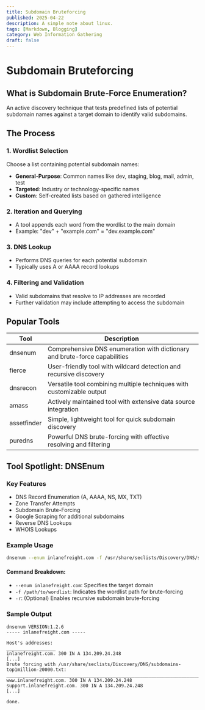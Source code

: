 ```yaml
---
title: Subdomain Bruteforcing
published: 2025-04-22
description: A simple note about linux.
tags: [Markdown, Blogging]
category: Web Information Gathering
draft: false
---
```


# Subdomain Bruteforcing

## What is Subdomain Brute-Force Enumeration?
An active discovery technique that tests predefined lists of potential subdomain names against a target domain to identify valid subdomains.

## The Process

### 1. Wordlist Selection
Choose a list containing potential subdomain names:
- **General-Purpose**: Common names like dev, staging, blog, mail, admin, test
- **Targeted**: Industry or technology-specific names
- **Custom**: Self-created lists based on gathered intelligence

### 2. Iteration and Querying
- A tool appends each word from the wordlist to the main domain
- Example: "dev" + "example.com" = "dev.example.com"

### 3. DNS Lookup
- Performs DNS queries for each potential subdomain
- Typically uses A or AAAA record lookups

### 4. Filtering and Validation
- Valid subdomains that resolve to IP addresses are recorded
- Further validation may include attempting to access the subdomain

## Popular Tools

| Tool | Description |
|------|-------------|
| dnsenum | Comprehensive DNS enumeration with dictionary and brute-force capabilities |
| fierce | User-friendly tool with wildcard detection and recursive discovery |
| dnsrecon | Versatile tool combining multiple techniques with customizable output |
| amass | Actively maintained tool with extensive data source integration |
| assetfinder | Simple, lightweight tool for quick subdomain discovery |
| puredns | Powerful DNS brute-forcing with effective resolving and filtering |

## Tool Spotlight: DNSEnum

### Key Features
- DNS Record Enumeration (A, AAAA, NS, MX, TXT)
- Zone Transfer Attempts
- Subdomain Brute-Forcing
- Google Scraping for additional subdomains
- Reverse DNS Lookups
- WHOIS Lookups

### Example Usage
```bash
dnsenum --enum inlanefreight.com -f /usr/share/seclists/Discovery/DNS/subdomains-top1million-5000.txt
```

#### Command Breakdown:
- `--enum inlanefreight.com`: Specifies the target domain
- `-f /path/to/wordlist`: Indicates the wordlist path for brute-forcing
- `-r`: (Optional) Enables recursive subdomain brute-forcing

### Sample Output
```
dnsenum VERSION:1.2.6
----- inlanefreight.com -----

Host's addresses:
__________________
inlanefreight.com. 300 IN A 134.209.24.248
[...]
Brute forcing with /usr/share/seclists/Discovery/DNS/subdomains-top1million-20000.txt:
_______________________________________________________________________________________
www.inlanefreight.com. 300 IN A 134.209.24.248
support.inlanefreight.com. 300 IN A 134.209.24.248
[...]

done.
